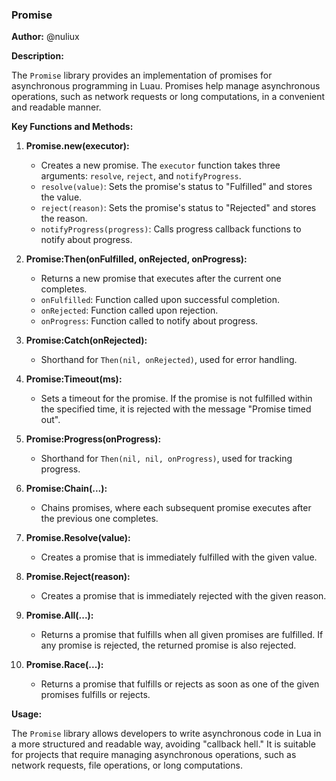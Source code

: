 ### Promise

**Author:** @nuliux

**Description:**

The `Promise` library provides an implementation of promises for asynchronous programming in Luau. Promises help manage asynchronous operations, such as network requests or long computations, in a convenient and readable manner.

**Key Functions and Methods:**

1. **Promise.new(executor):**
   - Creates a new promise. The `executor` function takes three arguments: `resolve`, `reject`, and `notifyProgress`.
   - `resolve(value)`: Sets the promise's status to "Fulfilled" and stores the value.
   - `reject(reason)`: Sets the promise's status to "Rejected" and stores the reason.
   - `notifyProgress(progress)`: Calls progress callback functions to notify about progress.

2. **Promise:Then(onFulfilled, onRejected, onProgress):**
   - Returns a new promise that executes after the current one completes.
   - `onFulfilled`: Function called upon successful completion.
   - `onRejected`: Function called upon rejection.
   - `onProgress`: Function called to notify about progress.

3. **Promise:Catch(onRejected):**
   - Shorthand for `Then(nil, onRejected)`, used for error handling.

4. **Promise:Timeout(ms):**
   - Sets a timeout for the promise. If the promise is not fulfilled within the specified time, it is rejected with the message "Promise timed out".

5. **Promise:Progress(onProgress):**
   - Shorthand for `Then(nil, nil, onProgress)`, used for tracking progress.

6. **Promise:Chain(...):**
   - Chains promises, where each subsequent promise executes after the previous one completes.

7. **Promise.Resolve(value):**
   - Creates a promise that is immediately fulfilled with the given value.

8. **Promise.Reject(reason):**
   - Creates a promise that is immediately rejected with the given reason.

9. **Promise.All(...):**
   - Returns a promise that fulfills when all given promises are fulfilled. If any promise is rejected, the returned promise is also rejected.

10. **Promise.Race(...):**
    - Returns a promise that fulfills or rejects as soon as one of the given promises fulfills or rejects.

**Usage:**

The `Promise` library allows developers to write asynchronous code in Lua in a more structured and readable way, avoiding "callback hell." It is suitable for projects that require managing asynchronous operations, such as network requests, file operations, or long computations.